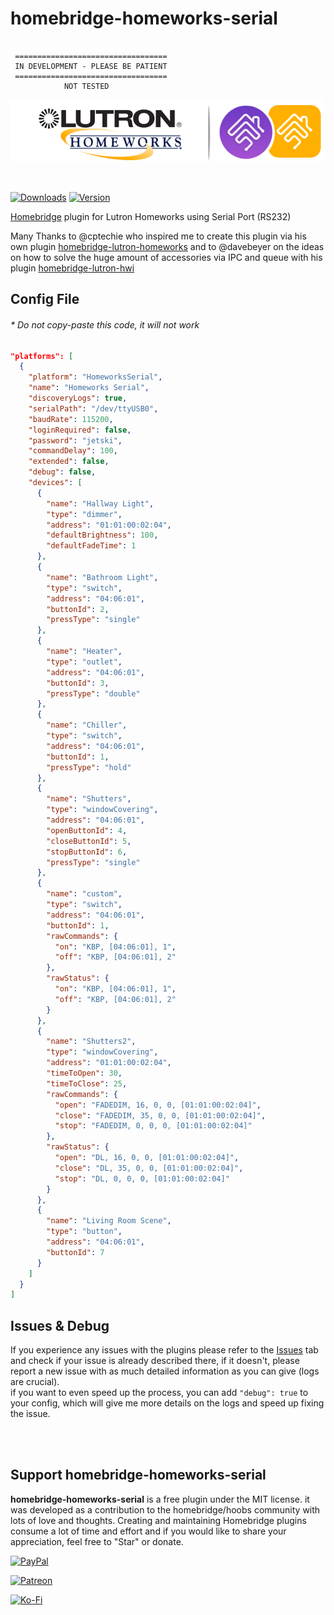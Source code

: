 # homebridge-homeworks-serial

~~~~~~~~~~~~~~~~~~~~~~~~~~~~~~~~~~~ text

 ==================================
 IN DEVELOPMENT - PLEASE BE PATIENT
 ==================================
            NOT TESTED
~~~~~~~~~~~~~~~~~~~~~~~~~~~~~~~~~~~

<img src="branding/lutron_hw_homebridge.png" width="500px">

&nbsp;

[![Downloads](https://img.shields.io/npm/dt/homebridge-homeworks-serial.svg?color=critical)](https://www.npmjs.com/package/homebridge-homeworks-serial)
[![Version](https://img.shields.io/npm/v/homebridge-homeworks-serial)](https://www.npmjs.com/package/homebridge-homeworks-serial)

[Homebridge](https://github.com/nfarina/homebridge) plugin for Lutron Homeworks using Serial Port (RS232)

Many Thanks to @cptechie who inspired me to create this plugin via his own plugin [homebridge-lutron-homeworks](https://github.com/cptechie/homebridge-lutron-homeworks) and to @davebeyer on the ideas on how to solve the huge amount of accessories via IPC and queue with his plugin [homebridge-lutron-hwi](https://github.com/davebeyer/homebridge-lutron-hwi)

## Config File

###### \* Do not copy-paste this code, it will not work

~~~~~~~~~~~~~~~~~~~~~~~~~~~~~~~~~~~~~ json
"platforms": [
  {
    "platform": "HomeworksSerial",
    "name": "Homeworks Serial",
    "discoveryLogs": true,
    "serialPath": "/dev/ttyUSB0",
    "baudRate": 115200,
    "loginRequired": false,
    "password": "jetski",
    "commandDelay": 100,
    "extended": false,
    "debug": false,
    "devices": [
      {
        "name": "Hallway Light",
        "type": "dimmer",
        "address": "01:01:00:02:04",
        "defaultBrightness": 100,
        "defaultFadeTime": 1
      },
      {
        "name": "Bathroom Light",
        "type": "switch",
        "address": "04:06:01",
        "buttonId": 2,
        "pressType": "single"
      },
      {
        "name": "Heater",
        "type": "outlet",
        "address": "04:06:01",
        "buttonId": 3,
        "pressType": "double"
      },
      {
        "name": "Chiller",
        "type": "switch",
        "address": "04:06:01",
        "buttonId": 1,
        "pressType": "hold"
      },
      {
        "name": "Shutters",
        "type": "windowCovering",
        "address": "04:06:01",
        "openButtonId": 4,
        "closeButtonId": 5,
        "stopButtonId": 6,
        "pressType": "single"
      },
      {
        "name": "custom",
        "type": "switch",
        "address": "04:06:01",
        "buttonId": 1,
        "rawCommands": {
          "on": "KBP, [04:06:01], 1",
          "off": "KBP, [04:06:01], 2"
        },
        "rawStatus": {
          "on": "KBP, [04:06:01], 1",
          "off": "KBP, [04:06:01], 2"
        }
      },
      {
        "name": "Shutters2",
        "type": "windowCovering",
        "address": "01:01:00:02:04",
        "timeToOpen": 30,
        "timeToClose": 25,
        "rawCommands": {
          "open": "FADEDIM, 16, 0, 0, [01:01:00:02:04]",
          "close": "FADEDIM, 35, 0, 0, [01:01:00:02:04]",
          "stop": "FADEDIM, 0, 0, 0, [01:01:00:02:04]"
        },
        "rawStatus": {
          "open": "DL, 16, 0, 0, [01:01:00:02:04]",
          "close": "DL, 35, 0, 0, [01:01:00:02:04]",
          "stop": "DL, 0, 0, 0, [01:01:00:02:04]"
        }
      },
      {
        "name": "Living Room Scene",
        "type": "button",
        "address": "04:06:01",
        "buttonId": 7
      }
    ]
  }
]
~~~~~~~~~~~~~~~~~~~~~~~~~~~~~~~~~~~~~

## Issues & Debug

If you experience any issues with the plugins please refer to the [Issues](https://github.com/nitaybz/homebridge-homeworks-serial/issues) tab and check if your issue is already described there, if it doesn't, please report a new issue with as much detailed information as you can give (logs are crucial).\
if you want to even speed up the process, you can add `"debug": true` to your config, which will give me more details on the logs and speed up fixing the issue.

\
&nbsp;

## Support homebridge-homeworks-serial

**homebridge-homeworks-serial** is a free plugin under the MIT license. it was developed as a contribution to the homebridge/hoobs community with lots of love and thoughts.
Creating and maintaining Homebridge plugins consume a lot of time and effort and if you would like to share your appreciation, feel free to "Star" or donate.

[![PayPal](https://img.shields.io/badge/PayPal-Donate-blue.svg?logo=paypal)](https://www.paypal.me/nitaybz)

[![Patreon](https://img.shields.io/badge/PATREON-Become%20a%20patron-red.svg?logo=patreon)](https://www.patreon.com/nitaybz)

[![Ko-Fi](https://img.shields.io/badge/Ko--Fi-Buy%20me%20a%20coffee-29abe0.svg?logo=ko-fi)](https://ko-fi.com/nitaybz)
